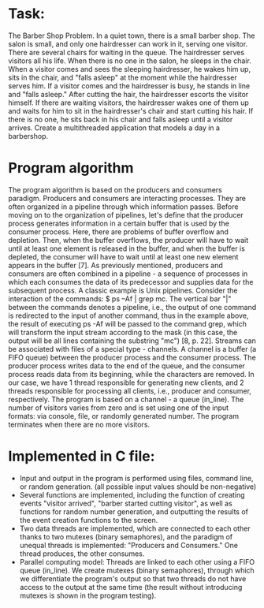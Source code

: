 # Task:
The Barber Shop Problem. In a quiet town, there is a small barber shop. The salon is small, and only one hairdresser can work in it, serving one visitor. There are several chairs for waiting in the queue. The hairdresser serves visitors all his life. When there is no one in the salon, he sleeps in the chair. When a visitor comes and sees the sleeping hairdresser, he wakes him up, sits in the chair, and "falls asleep" at the moment while the hairdresser serves him. If a visitor comes and the hairdresser is busy, he stands in line and "falls asleep." After cutting the hair, the hairdresser escorts the visitor himself. If there are waiting visitors, the hairdresser wakes one of them up and waits for him to sit in the hairdresser's chair and start cutting his hair. If there is no one, he sits back in his chair and falls asleep until a visitor arrives. Create a multithreaded application that models a day in a barbershop.

# Program algorithm
  The program algorithm is based on the producers and consumers paradigm.
Producers and consumers are interacting processes. They are often organized in a pipeline through which information passes.
Before moving on to the organization of pipelines, let's define that the producer process generates information in a certain buffer that is used by the consumer process.
Here, there are problems of buffer overflow and depletion. Then, when the buffer overflows, the producer will have to wait until at least one element is released in the buffer, and when the buffer is depleted, the consumer will have to wait until at least one new element appears in the buffer [7].
As previously mentioned, producers and consumers are often combined in a pipeline - a sequence of processes in which each consumes the data of its predecessor and supplies data for the subsequent process.
A classic example is Unix pipelines. Consider the interaction of the commands:
$ ps –Af | grep mc.
  The vertical bar "|" between the commands denotes a pipeline, i.e., the output of one command is redirected to the input of another command, thus in the example above, the result of executing ps -Af will be passed to the command grep, which will transform the input stream according to the mask (in this case, the output will be all lines containing the substring "mc") [8, p. 22].
Streams can be associated with files of a special type - channels. A channel is a buffer (a FIFO queue) between the producer process and the consumer process. The producer process writes data to the end of the queue, and the consumer process reads data from its beginning, while the characters are removed. In our case, we have 1 thread responsible for generating new clients, and 2 threads responsible for processing all clients, i.e., producer and consumer, respectively. The program is based on a channel - a queue (in_line). The number of visitors varies from zero and is set using one of the input formats: via console, file, or randomly generated number. The program terminates when there are no more visitors.

# Implemented in C file:
* Input and output in the program is performed using files, command line, or random generation. (all possible input values should be non-negative)
* Several functions are implemented, including the function of creating events "visitor arrived", "barber started cutting visitor", as well as functions for random number generation, and outputting the results of the event creation functions to the screen.
* Two data threads are implemented, which are connected to each other thanks to two mutexes (binary semaphores), and the paradigm of unequal threads is implemented: "Producers and Consumers." One thread produces, the other consumes.
* Parallel computing model: Threads are linked to each other using a FIFO queue (in_line). We create mutexes (binary semaphores), through which we differentiate the program's output so that two threads do not have access to the output at the same time (the result without introducing mutexes is shown in the program testing).

